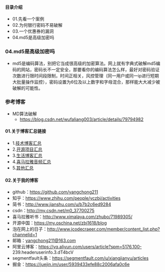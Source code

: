 #### 目录介绍
- 01.先看一个案例
- 02.为何银行密码不易破解
- 03.一个优惠券的漏洞
- 04.md5是高级加密吗




 


### 04.md5是高级加密吗
- md5是编码算法，别把它当成很高级的加密算法。网上就有字典式破解md5编码的网站，密码长不一定安全，那要看你的编码算法怎么样，最好对密码验证次数进行限时间段限制，时间正相关，风控管理（同一用户或同一ip进行短期大批量操作监控），密码设置为6位及以上数字和字母混合，那样能大大减少被破解的可能性。


### 参考博客
- MD算法破解
    - https://blog.csdn.net/wufaliang003/article/details/79794982




#### 01.关于博客汇总链接
- 1.[技术博客汇总](https://www.jianshu.com/p/614cb839182c)
- 2.[开源项目汇总](https://blog.csdn.net/m0_37700275/article/details/80863574)
- 3.[生活博客汇总](https://blog.csdn.net/m0_37700275/article/details/79832978)
- 4.[喜马拉雅音频汇总](https://www.jianshu.com/p/f665de16d1eb)
- 5.[其他汇总](https://www.jianshu.com/p/53017c3fc75d)



#### 02.关于我的博客
- github：https://github.com/yangchong211
- 知乎：https://www.zhihu.com/people/yczbj/activities
- 简书：http://www.jianshu.com/u/b7b2c6ed9284
- csdn：http://my.csdn.net/m0_37700275
- 喜马拉雅听书：http://www.ximalaya.com/zhubo/71989305/
- 开源中国：https://my.oschina.net/zbj1618/blog
- 泡在网上的日子：http://www.jcodecraeer.com/member/content_list.php?channelid=1
- 邮箱：yangchong211@163.com
- 阿里云博客：https://yq.aliyun.com/users/article?spm=5176.100- 239.headeruserinfo.3.dT4bcV
- segmentfault头条：https://segmentfault.com/u/xiangjianyu/articles
- 掘金：https://juejin.im/user/5939433efe88c2006afa0c6e





